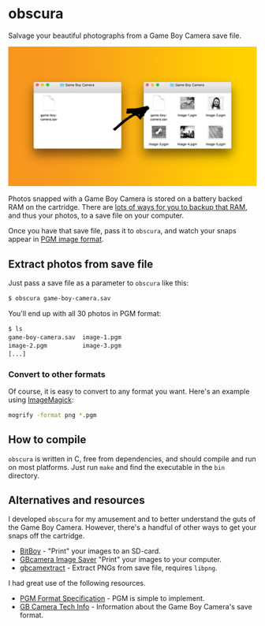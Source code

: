 # obscura

Salvage your beautiful photographs from a Game Boy Camera save file.

![](doc/img/obscura.jpg)

Photos snapped with a Game Boy Camera is stored on a battery backed RAM on the cartridge. There are [lots of ways for you to backup that RAM][1], and thus your photos, to a save file on your computer.

Once you have that save file, pass it to `obscura`, and watch your snaps appear in [PGM image format][2].

## Extract photos from save file

Just pass a save file as a parameter to `obscura` like this:

```sh
$ obscura game-boy-camera.sav
```

You'll end up with all 30 photos in PGM format:

```sh
$ ls
game-boy-camera.sav  image-1.pgm
image-2.pgm          image-3.pgm
[...]
```

### Convert to other formats

Of course, it is easy to convert to any format you want. Here's an example using [ImageMagick][3]:

```sh
mogrify -format png *.pgm
```

## How to compile

 `obscura` is written in C, free from dependencies, and should compile and run on most platforms. Just run `make` and find the executable in the `bin` directory.

## Alternatives and resources

I developed `obscura` for my amusement and to better understand the guts of the Game Boy Camera. However, there's a handful of other ways to get your snaps off the cartridge.

* [BitBoy][4] - "Print" your images to an SD-card.
* [GBcamera Image Saver][5]  "Print" your images to your computer.
* [gbcamextract][6] - Extract PNGs from save file, requires `libpng`.

I had great use of the following resources.

* [PGM Format Specification][7] - PGM is simple to implement.
* [GB Camera Tech Info][8] - Information about the Game Boy Camera's save format.

[1]: https://www.reddit.com/r/Gameboy/comments/4w8xjf/guide_how_to_backup_your_game_save_files/
[2]: http://netpbm.sourceforge.net/doc/pgm.html
[3]: https://www.imagemagick.org/
[4]: http://gameboyphoto.bigcartel.com/product/bitboy
[5]: https://importhack.wordpress.com/2014/04/17/gbcamera-imagesaver/
[6]: https://github.com/jkbenaim/gbcamextract
[7]: http://netpbm.sourceforge.net/doc/pgm.html
[8]: http://www.devrs.com/gb/files/gbcam.txt
